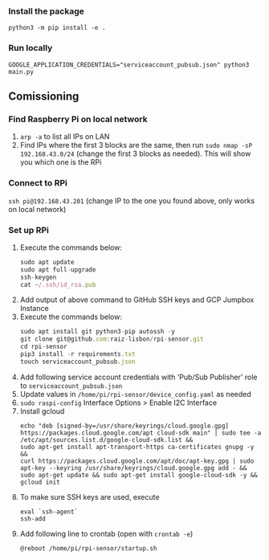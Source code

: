 ### Install the package
```
python3 -m pip install -e .
```

### Run locally
```
GOOGLE_APPLICATION_CREDENTIALS="serviceaccount_pubsub.json" python3 main.py
```

## Comissioning
### Find Raspberry Pi on local network

1. `arp -a` to list all IPs on LAN
2. Find IPs where the first 3 blocks are the same, then run `sudo nmap -sP 192.168.43.0/24` (change the first 3 blocks as needed). This will show you which one is the RPi

### Connect to RPi

`ssh pi@192.168.43.201` (change IP to the one you found above, only works on local network)

### Set up RPi
1. Execute the commands below:
    ```jsx
    sudo apt update
    sudo apt full-upgrade
    ssh-keygen
    cat ~/.ssh/id_rsa.pub
    ```
2. Add output of above command to GitHub SSH keys and GCP Jumpbox Instance
3. Execute the commands below:
    ```jsx
    sudo apt install git python3-pip autossh -y
    git clone git@github.com:raiz-lisbon/rpi-sensor.git
    cd rpi-sensor
    pip3 install -r requirements.txt
    touch serviceaccount_pubsub.json
    ```
4. Add following service account credentials with 'Pub/Sub Publisher' role to `serviceaccount_pubsub.json`
5. Update values in `/home/pi/rpi-sensor/device_config.yaml` as needed
6. `sudo raspi-config` Interface Options > Enable I2C Interface
7. Install gcloud
    ```
    echo "deb [signed-by=/usr/share/keyrings/cloud.google.gpg] https://packages.cloud.google.com/apt cloud-sdk main" | sudo tee -a /etc/apt/sources.list.d/google-cloud-sdk.list && 
    sudo apt-get install apt-transport-https ca-certificates gnupg -y &&
    curl https://packages.cloud.google.com/apt/doc/apt-key.gpg | sudo apt-key --keyring /usr/share/keyrings/cloud.google.gpg add - &&
    sudo apt-get update && sudo apt-get install google-cloud-sdk -y &&
    gcloud init
    ```
8. To make sure SSH keys are used, execute
    ```
    eval `ssh-agent`
    ssh-add
    ```
9. Add following line to crontab (open with `crontab -e`)
    ```
    @reboot /home/pi/rpi-sensor/startup.sh
    ```
